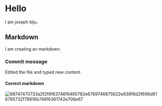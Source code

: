 # Hello
I am joseph biju.
## Markdown
I am creating an markdown.
### Commit message
Edited the file and typed new content.
#### Correct markdown
![68747470733a2f2f6f63746f6465782e6769746875622e636f6d2f696d616765732f79616b746f6361742e706e67](https://github.com/joseph-03/skills-communicate-using-markdown/assets/145829634/1f9de764-0e8e-4394-92c0-0451534b864f)
